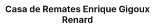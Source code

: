 ---
title: "Casa de Remates Enrique Gigoux Renard"
url: /providencia/casa-de-remates-enrique-gigoux-renard/
shop: casa de subastas
---